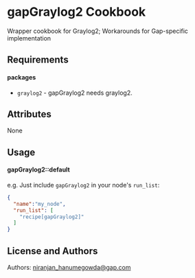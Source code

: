 gapGraylog2 Cookbook
====================
Wrapper cookbook for Graylog2; Workarounds for Gap-specific implementation

Requirements
------------
#### packages
- `graylog2` - gapGraylog2 needs graylog2.

Attributes
----------
None

Usage
-----
#### gapGraylog2::default
e.g.
Just include `gapGraylog2` in your node's `run_list`:

```json
{
  "name":"my_node",
  "run_list": [
    "recipe[gapGraylog2]"
  ]
}
```

License and Authors
-------------------
Authors: niranjan_hanumegowda@gap.com
